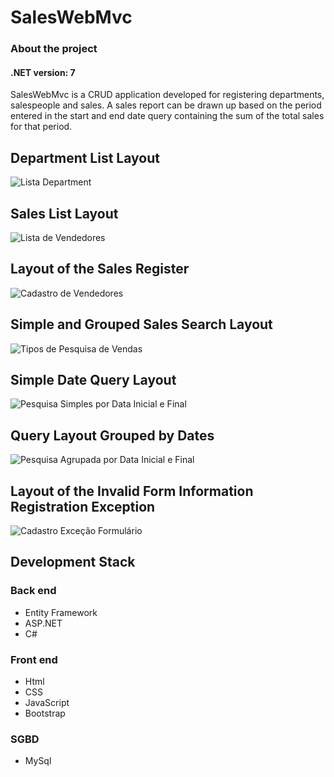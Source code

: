 # SalesWebMvc
### About the project
#### .NET version: 7
SalesWebMvc is a CRUD application developed for registering departments, salespeople and sales. A sales report can be drawn up based on the period entered in the start and end date query containing the sum of the total sales for that period.

## Department List Layout
![Lista Department](https://github.com/gustavommcv/SalesWebMvc/assets/88604190/3cb37b43-03ac-42b2-bed2-7d4dced46996)

## Sales List Layout
![Lista de Vendedores](https://github.com/gustavommcv/SalesWebMvc/assets/88604190/50babc1e-5c86-4292-8a42-1c8fda6b9bd4)

## Layout of the Sales Register
![Cadastro de Vendedores](https://github.com/gustavommcv/SalesWebMvc/assets/88604190/b87fe61e-a06b-4d7c-93af-75d4e9ed1a8f)

## Simple and Grouped Sales Search Layout
![Tipos de Pesquisa de Vendas](https://github.com/gustavommcv/SalesWebMvc/assets/88604190/8cba912d-8a6d-43e9-92b1-03bd9be8fbc3)

## Simple Date Query Layout
![Pesquisa Simples por Data Inicial e Final](https://github.com/gustavommcv/SalesWebMvc/assets/88604190/10b95944-aa93-4a29-ac19-cb2dcb10f2d5)

## Query Layout Grouped by Dates
![Pesquisa Agrupada por Data Inicial e Final](https://github.com/gustavommcv/SalesWebMvc/assets/88604190/ad7757e2-7e3e-4d95-a16e-ec0a4c8acdbf)

## Layout of the Invalid Form Information Registration Exception
![Cadastro Exceção Formulário](https://github.com/gustavommcv/SalesWebMvc/assets/88604190/f58f2e98-489f-4ffc-88c8-4b71e7a2022e)

## Development Stack
### Back end
- Entity Framework
- ASP.NET⠀
- C#

### Front end
- Html
- CSS
- JavaScript
- Bootstrap

### SGBD
- MySql
